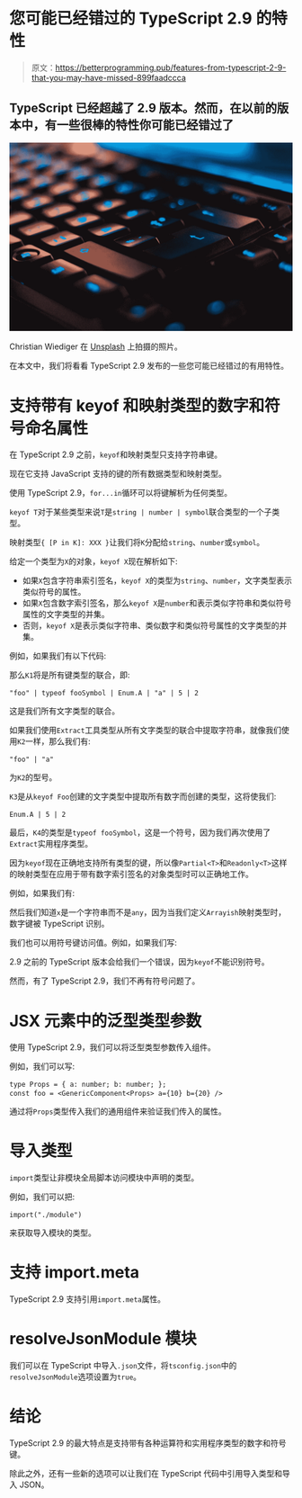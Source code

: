 # 您可能已经错过的 TypeScript 2.9 的特性

> 原文：<https://betterprogramming.pub/features-from-typescript-2-9-that-you-may-have-missed-899faadccca>

## TypeScript 已经超越了 2.9 版本。然而，在以前的版本中，有一些很棒的特性你可能已经错过了

![](img/a026f63217b072d4496361c68bfc88f1.png)

Christian Wiediger 在 [Unsplash](https://unsplash.com?utm_source=medium&utm_medium=referral) 上拍摄的照片。

在本文中，我们将看看 TypeScript 2.9 发布的一些您可能已经错过的有用特性。

# 支持带有 keyof 和映射类型的数字和符号命名属性

在 TypeScript 2.9 之前，`keyof`和映射类型只支持字符串键。

现在它支持 JavaScript 支持的键的所有数据类型和映射类型。

使用 TypeScript 2.9，`for...in`循环可以将键解析为任何类型。

`keyof T`对于某些类型来说`T`是`string | number | symbol`联合类型的一个子类型。

映射类型`{ [P in K]: XXX }`让我们将`K`分配给`string`、`number`或`symbol`。

给定一个类型为`X`的对象，`keyof X`现在解析如下:

*   如果`X`包含字符串索引签名，`keyof X`的类型为`string`、`number`，文字类型表示类似符号的属性。
*   如果`X`包含数字索引签名，那么`keyof X`是`number`和表示类似字符串和类似符号属性的文字类型的并集。
*   否则，`keyof X`是表示类似字符串、类似数字和类似符号属性的文字类型的并集。

例如，如果我们有以下代码:

那么`K1`将是所有键类型的联合，即:

```
"foo" | typeof fooSymbol | Enum.A | "a" | 5 | 2
```

这是我们所有文字类型的联合。

如果我们使用`Extract`工具类型从所有文字类型的联合中提取字符串，就像我们使用`K2`一样，那么我们有:

```
"foo" | "a"
```

为`K2`的型号。

`K3`是从`keyof Foo`创建的文字类型中提取所有数字而创建的类型，这将使我们:

```
Enum.A | 5 | 2
```

最后，`K4`的类型是`typeof fooSymbol`，这是一个符号，因为我们再次使用了`Extract`实用程序类型。

因为`keyof`现在正确地支持所有类型的键，所以像`Partial<T>`和`Readonly<T>`这样的映射类型在应用于带有数字索引签名的对象类型时可以正确地工作。

例如，如果我们有:

然后我们知道`x`是一个字符串而不是`any`，因为当我们定义`Arrayish`映射类型时，数字键被 TypeScript 识别。

我们也可以用符号键访问值。例如，如果我们写:

2.9 之前的 TypeScript 版本会给我们一个错误，因为`keyof`不能识别符号。

然而，有了 TypeScript 2.9，我们不再有符号问题了。

# JSX 元素中的泛型类型参数

使用 TypeScript 2.9，我们可以将泛型类型参数传入组件。

例如，我们可以写:

```
type Props = { a: number; b: number; };  
const foo = <GenericComponent<Props> a={10} b={20} />
```

通过将`Props`类型传入我们的通用组件来验证我们传入的属性。

# 导入类型

`import`类型让非模块全局脚本访问模块中声明的类型。

例如，我们可以把:

```
import("./module")
```

来获取导入模块的类型。

# 支持 import.meta

TypeScript 2.9 支持引用`import.meta`属性。

# resolveJsonModule 模块

我们可以在 TypeScript 中导入`.json`文件，将`tsconfig.json`中的`resolveJsonModule`选项设置为`true`。

# 结论

TypeScript 2.9 的最大特点是支持带有各种运算符和实用程序类型的数字和符号键。

除此之外，还有一些新的选项可以让我们在 TypeScript 代码中引用导入类型和导入 JSON。
